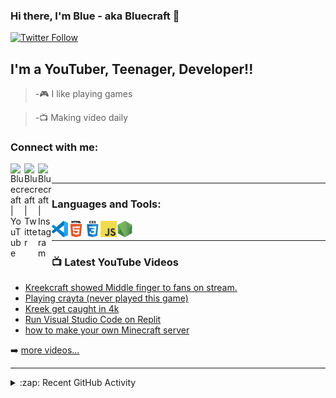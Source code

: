 ### Hi there, I'm Blue - aka Bluecraft 👋 

[![Twitter Follow](https://img.shields.io/twitter/follow/SubtoBluecraft?color=1DA1F2&logo=twitter&style=for-the-badge)](https://twitter.com/intent/follow?original_referer=https%3A%2F%2Fgithub.com%FSubtoBluecraft&screen_name=SubtoBluecraft)

## I'm a YouTuber, Teenager, Developer!!
> -🎮 I like playing games

> -📺 Making video daily

### Connect with me:

[<img align="left" alt="Bluecraft | YouTube" width="22px" src="https://cdn.jsdelivr.net/npm/simple-icons@v3/icons/youtube.svg" />][youtube]
[<img align="left" alt="Bluecraft | Twitter" width="22px" src="https://cdn.jsdelivr.net/npm/simple-icons@v3/icons/twitter.svg" />][twitter]
[<img align="left" alt="Bluecraft  | Instagram" width="22px" src="https://cdn.jsdelivr.net/npm/simple-icons@v3/icons/instagram.svg" />][instagram]
<br />

---

### Languages and Tools:

<img align="left" alt="Visual Studio Code" width="26px" src="https://raw.githubusercontent.com/github/explore/80688e429a7d4ef2fca1e82350fe8e3517d3494d/topics/visual-studio-code/visual-studio-code.png" />
<img align="left" alt="HTML5" width="26px" src="https://raw.githubusercontent.com/github/explore/80688e429a7d4ef2fca1e82350fe8e3517d3494d/topics/html/html.png" />
<img align="left" alt="CSS3" width="26px" src="https://raw.githubusercontent.com/github/explore/80688e429a7d4ef2fca1e82350fe8e3517d3494d/topics/css/css.png" />
<img align="left" alt="JavaScript" width="26px" src="https://raw.githubusercontent.com/github/explore/80688e429a7d4ef2fca1e82350fe8e3517d3494d/topics/javascript/javascript.png" />
<img align="left" alt="Node.js" width="26px" src="https://raw.githubusercontent.com/github/explore/80688e429a7d4ef2fca1e82350fe8e3517d3494d/topics/nodejs/nodejs.png" />
<br />

---

### 📺 Latest YouTube Videos

<!-- YOUTUBE:START -->
- [Kreekcraft showed Middle finger to fans on stream.](https://www.youtube.com/watch?v=K_7egVh6qLw)
- [Playing crayta &lpar;never played this game&rpar;](https://www.youtube.com/watch?v=bvM1D-2Nh4Y)
- [Kreek get caught in 4k](https://www.youtube.com/watch?v=b9cLSWGhtPU)
- [Run Visual Studio Code on Replit](https://www.youtube.com/watch?v=xKkhWpxsuV0)
- [how to make your own Minecraft server](https://www.youtube.com/watch?v=X9rKgr_uqPI)
<!-- YOUTUBE:END -->

➡️ [more videos...](https://youtube.com/channel/UCTEEiT-zFAL0gNSFYU_CeYA)

---

<details>
  <summary>:zap: Recent GitHub Activity</summary>
  
<!--START_SECTION:activity-->
1. ❗️ Opened issue [#1](https://github.com/AsjadOooO/ddos-attack-tool/issues/1) in [AsjadOooO/ddos-attack-tool](https://github.com/AsjadOooO/ddos-attack-tool)
2. ❗️ Opened issue [#12](https://github.com/CTK-WARRIOR/Discord-Bot-For-Starters/issues/12) in [CTK-WARRIOR/Discord-Bot-For-Starters](https://github.com/CTK-WARRIOR/Discord-Bot-For-Starters)
3. 💪 Opened PR [#11](https://github.com/CTK-WARRIOR/Discord-Bot-For-Starters/pull/11) in [CTK-WARRIOR/Discord-Bot-For-Starters](https://github.com/CTK-WARRIOR/Discord-Bot-For-Starters)
<!--END_SECTION:activity-->

</details>

[twitter]: https://twitter.com/Bluecraftplayz
[youtube]: https://youtube.com/channel/UCTEEiT-zFAL0gNSFYU_CeYA
[instagram]: https://instagram.com/insta_bluecraft
